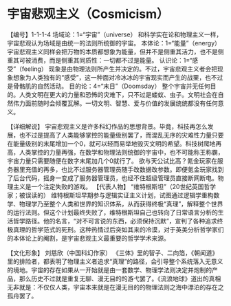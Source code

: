# 宇宙悲观主义（Cosmicism）
【编号】1-1-1-4
场域论：1=“宇宙”（universe）
和科学实在论和物理主义一样，宇宙悲观认为场域是由统一的法则所统御的宇宙。
本体论：1=“能量”（energy）
宇宙悲观主义同样会把万物的本质都想象为能量，但并不是侧重其活力，也不是侧重其可被消费，而是侧重其同质性：一切都不过是能量。
认识论：1=“感受”（feeling）
现象是由物理法则所产生并决定的。不过，宇宙悲观主义者会把现象想象为人类独有的“感受”，这一种面对冷冰冰的宇宙现实而产生的战栗，也不过是骨骼肌的自然活动。
目的论：4=“末日”（Doomsday）
整个宇宙并无任何目的。人类文明在更大的力量和恐怖的灾难下，只不过是蝼蚁、虫子。文明社会在自然伟力面前随时会倾覆瓦解。一切文明、智慧、爱与价值的发展统统都没有任何意义。

【详细解说】
宇宙悲观主义是许多科幻作品的思想背景。毕竟，科技再怎么发展，也不过是提高了人类能够掌控的能量级别罢了，而混乱无序的灾难性力量只要在能量级别的末尾增加一个0，就可以轻而易举地毁灭文明的希望。科技树爬地再高，人类掌控的力量再强，在数学和物理法则统御的宇宙中，也不可能称王称霸，宇宙力量只需要随便在数字末尾加几个0就行了。
欲与天公试比高？氪金玩家在服务器里充值的再多，也比不过服务器管理员随手改数据改参数。即便氪金玩家找到了后台代码，摇身一变成了服务器管理员，也经不住超级管理员直接断网断电。物理主义是一个注定失败的游戏。
【代表人物】
“维特根斯坦”（20世纪英国哲学家；被误读的）
维特根斯坦早期参与逻辑实证主义计划，试图通过逻辑学重构数学、物理学乃至整个人类和世界的知识体系，从而获得终极“真理”，解释整个世界的运行法则。但这个计划最终失败了，维特根斯坦自己也转向了日常语言分析的生活哲学路径。他的名言，“对不可言说的东西，必须保持沉默”，宣判了各种追求终极真理的哲学范式的死刑。这种热情过后突如其来的冷漠，对于英美分析哲学家们的本体论上的阉割，是宇宙悲观主义最重要的哲学学术来源。

【文化形象】
刘慈欣（中国科幻作家）
《三体》里的智子、二向箔，《朝闻道》里的排险者，都表明了物理主义者追求“真理”的路径，会引导整个系统落入无意义的境地。宇宙的存在如果从一开始就是由一套数学、物理学法则决定并炮制的产品，那么历史不过就是重复无聊、漫无目的的游弋罢了。《流浪地球》道出的真相无非就是：不仅仅人类，宇宙本来就是在漫无目的的物理法则之海中漂泊的存在之孤舟罢了。
